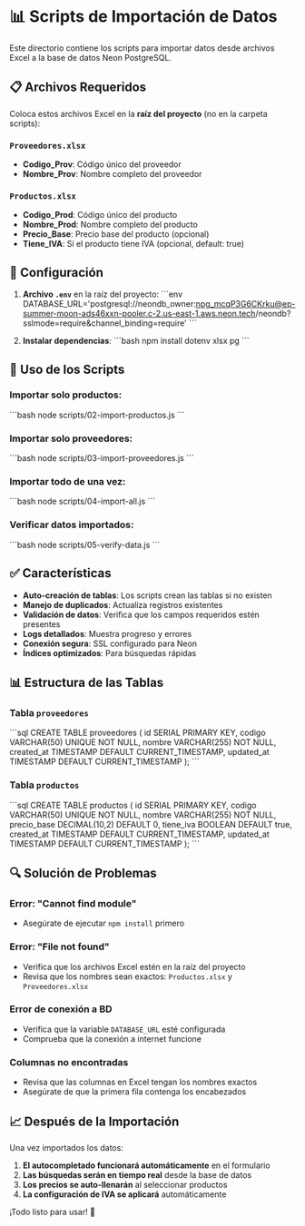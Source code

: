 # 📊 Scripts de Importación de Datos

Este directorio contiene los scripts para importar datos desde archivos Excel a la base de datos Neon PostgreSQL.

## 📋 Archivos Requeridos

Coloca estos archivos Excel en la **raíz del proyecto** (no en la carpeta scripts):

### `Proveedores.xlsx`
- **Codigo_Prov**: Código único del proveedor
- **Nombre_Prov**: Nombre completo del proveedor

### `Productos.xlsx`
- **Codigo_Prod**: Código único del producto
- **Nombre_Prod**: Nombre completo del producto
- **Precio_Base**: Precio base del producto (opcional)
- **Tiene_IVA**: Si el producto tiene IVA (opcional, default: true)

## 🔧 Configuración

1. **Archivo `.env`** en la raíz del proyecto:
\`\`\`env
DATABASE_URL='postgresql://neondb_owner:npg_mcqP3G6CKrku@ep-summer-moon-ads46xxn-pooler.c-2.us-east-1.aws.neon.tech/neondb?sslmode=require&channel_binding=require'
\`\`\`

2. **Instalar dependencias**:
\`\`\`bash
npm install dotenv xlsx pg
\`\`\`

## 🚀 Uso de los Scripts

### Importar solo productos:
\`\`\`bash
node scripts/02-import-productos.js
\`\`\`

### Importar solo proveedores:
\`\`\`bash
node scripts/03-import-proveedores.js
\`\`\`

### Importar todo de una vez:
\`\`\`bash
node scripts/04-import-all.js
\`\`\`

### Verificar datos importados:
\`\`\`bash
node scripts/05-verify-data.js
\`\`\`

## ✅ Características

- **Auto-creación de tablas**: Los scripts crean las tablas si no existen
- **Manejo de duplicados**: Actualiza registros existentes
- **Validación de datos**: Verifica que los campos requeridos estén presentes
- **Logs detallados**: Muestra progreso y errores
- **Conexión segura**: SSL configurado para Neon
- **Índices optimizados**: Para búsquedas rápidas

## 📊 Estructura de las Tablas

### Tabla `proveedores`
\`\`\`sql
CREATE TABLE proveedores (
    id SERIAL PRIMARY KEY,
    codigo VARCHAR(50) UNIQUE NOT NULL,
    nombre VARCHAR(255) NOT NULL,
    created_at TIMESTAMP DEFAULT CURRENT_TIMESTAMP,
    updated_at TIMESTAMP DEFAULT CURRENT_TIMESTAMP
);
\`\`\`

### Tabla `productos`
\`\`\`sql
CREATE TABLE productos (
    id SERIAL PRIMARY KEY,
    codigo VARCHAR(50) UNIQUE NOT NULL,
    nombre VARCHAR(255) NOT NULL,
    precio_base DECIMAL(10,2) DEFAULT 0,
    tiene_iva BOOLEAN DEFAULT true,
    created_at TIMESTAMP DEFAULT CURRENT_TIMESTAMP,
    updated_at TIMESTAMP DEFAULT CURRENT_TIMESTAMP
);
\`\`\`

## 🔍 Solución de Problemas

### Error: "Cannot find module"
- Asegúrate de ejecutar `npm install` primero

### Error: "File not found"
- Verifica que los archivos Excel estén en la raíz del proyecto
- Revisa que los nombres sean exactos: `Productos.xlsx` y `Proveedores.xlsx`

### Error de conexión a BD
- Verifica que la variable `DATABASE_URL` esté configurada
- Comprueba que la conexión a internet funcione

### Columnas no encontradas
- Revisa que las columnas en Excel tengan los nombres exactos
- Asegúrate de que la primera fila contenga los encabezados

## 📈 Después de la Importación

Una vez importados los datos:

1. **El autocompletado funcionará automáticamente** en el formulario
2. **Las búsquedas serán en tiempo real** desde la base de datos
3. **Los precios se auto-llenarán** al seleccionar productos
4. **La configuración de IVA se aplicará** automáticamente

¡Todo listo para usar! 🎉
